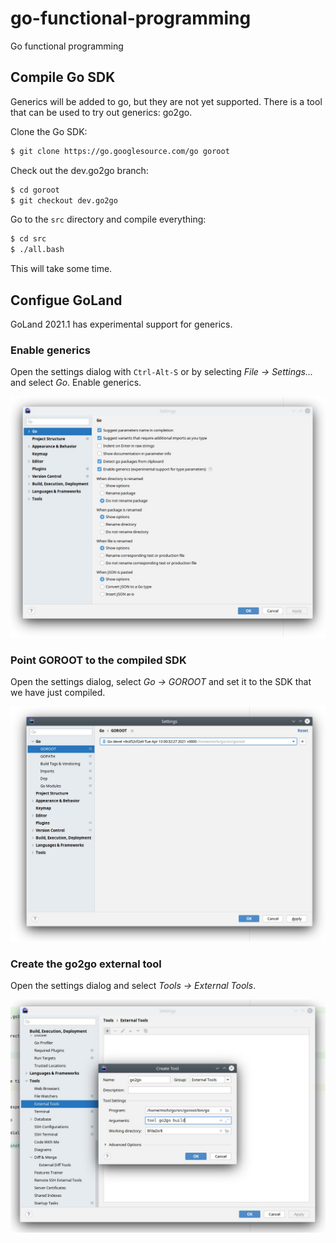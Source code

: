 # go-functional-programming
Go functional programming

## Compile Go SDK

Generics will be added to go, but they are not yet supported. There is a tool that can be used to try out generics: go2go.

Clone the Go SDK:

```bash
$ git clone https://go.googlesource.com/go goroot
```

Check out the dev.go2go branch:

```bash
$ cd goroot
$ git checkout dev.go2go
```

Go to the `src` directory and compile everything:

```bash
$ cd src
$ ./all.bash
```

This will take some time.

## Configue GoLand

GoLand 2021.1 has experimental support for generics.

### Enable generics

Open the settings dialog with `Ctrl-Alt-S` or by selecting *File -> Settings...* and select *Go*. Enable generics.

![Enable Generics](screenshots/enable_generics.jpg)

### Point GOROOT to the compiled SDK

Open the settings dialog, select *Go -> GOROOT* and set it to the SDK that we have just compiled.

![Set GOROOT](screenshots/set_goroot.jpg)

### Create the go2go external tool

Open the settings dialog and select *Tools -> External Tools*.

![Create go2go](screenshots/go2go.jpg)
